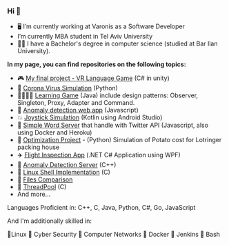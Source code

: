 ### Hi  👋


- 🖥️ I’m currently working at Varonis as a Software Developer
-  I’m currently MBA student in Tel Aviv University
- 🧑‍🎓 I have a Bachelor's degree in computer science (studied at Bar Ilan University).

**In my page, you can find repositories on the following topics:**
- 🎮 [My final project - VR Language Game](https://github.com/sapirhender123/Language-Learning-VR) (C# in unity)
- 🦠 [Corona Virus Simulation](https://github.com/sapirhender123/Corona-Virus-Simulation) (Python)
- 👩‍🎓👨‍🎓 [Learning Game](https://github.com/sapirhender123/CSLearningGame) (Java) include design patterns: Observer, Singleton, Proxy, Adapter and Command.
- 🧐 [Anomaly detection web app](https://github.com/sapirhender123/anomaly-detection-web-app) (Javascript)
- 💥 [Joystick Simulation](https://github.com/sapirhender123/FG_Joystick) (Kotlin using Android Studio)
- 💫 [Simple Word Server](https://github.com/sapirhender123/Simple-World-Server) that handle with Twitter API (Javascript, also using Docker and Heroku)
- 🥔 [Optimization Project](https://github.com/sapirhender123/Optimization-Of-Potato-Cost-Lotringer) - (Python) Simulation of Potato cost for Lotringer packing house
- ✈️ [Flight Inspection App](https://github.com/sapirhender123/ADP2-Flight-Inspection-App) (.NET C# Application using WPF)
- 🔎 [Anomaly Detection Server](https://github.com/sapirhender123/Anomaly-Detection-Server) (C++)
- 📝 [Linux Shell Implementation](https://github.com/sapirhender123/Linux-Shell-Implementation) (C)
- 📰 [Files Comparison](https://github.com/sapirhender123/Files-Comparison-Implementation)
- 🔶 [ThreadPool](https://github.com/sapirhender123/ThreadPool) (C)
- And more...

Languages Proficient in: C++, C, Java, Python, C#, Go, JavaScript

And I'm additionally skilled in:

📌Linux  📌 Cyber Security 📌 Computer Networks 📌 Docker 📌 Jenkins 📌 Bash



